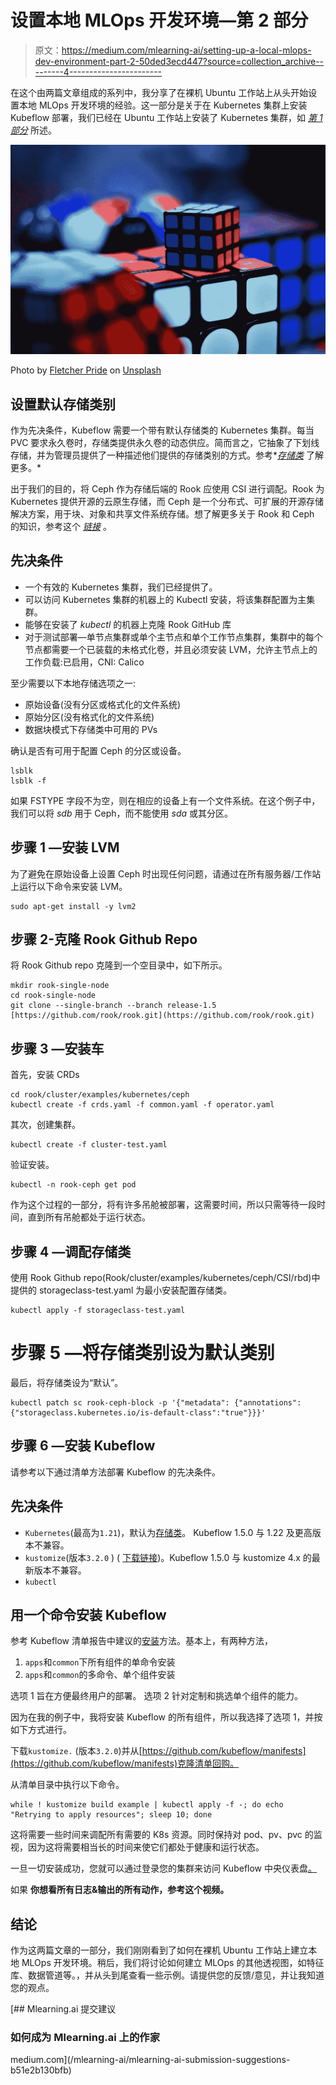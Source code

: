 # 设置本地 MLOps 开发环境—第 2 部分

> 原文：<https://medium.com/mlearning-ai/setting-up-a-local-mlops-dev-environment-part-2-50ded3ecd447?source=collection_archive---------4----------------------->

在这个由两篇文章组成的系列中，我分享了在裸机 Ubuntu 工作站上从头开始设置本地 MLOps 开发环境的经验。这一部分是关于在 Kubernetes 集群上安装 Kubeflow 部署，我们已经在 Ubuntu 工作站上安装了 Kubernetes 集群，如 [*第 1 部分*](/@vishalgarg652/setting-up-a-local-mlops-dev-environment-part-1-a8b468329819) 所述。

![](img/55dfe00a2fbe68d23f7aec21d5adf4c1.png)

Photo by [Fletcher Pride](https://unsplash.com/@fletcher_pride?utm_source=medium&utm_medium=referral) on [Unsplash](https://unsplash.com?utm_source=medium&utm_medium=referral)

## 设置默认存储类别

作为先决条件，Kubeflow 需要一个带有默认存储类的 Kubernetes 集群。每当 PVC 要求永久卷时，存储类提供永久卷的动态供应。简而言之，它抽象了下划线存储，并为管理员提供了一种描述他们提供的存储类别的方式。参考*[*存储类*](https://kubernetes.io/docs/concepts/storage/storage-classes/) 了解更多。*

出于我们的目的，将 Ceph 作为存储后端的 Rook 应使用 CSI 进行调配。Rook 为 Kubernetes 提供开源的云原生存储，而 Ceph 是一个分布式、可扩展的开源存储解决方案，用于块、对象和共享文件系统存储。想了解更多关于 Rook 和 Ceph 的知识，参考这个 [*链接*](https://rook.io/docs/rook/v1.9/) 。

## 先决条件

*   一个有效的 Kubernetes 集群，我们已经提供了。
*   可以访问 Kubernetes 集群的机器上的 Kubectl 安装，将该集群配置为主集群。
*   能够在安装了 *kubectl* 的机器上克隆 Rook GitHub 库
*   对于测试部署—单节点集群或单个主节点和单个工作节点集群，集群中的每个节点都需要一个已装载的未格式化卷，并且必须安装 LVM，允许主节点上的工作负载:已启用，CNI: Calico

至少需要以下本地存储选项之一:

*   原始设备(没有分区或格式化的文件系统)
*   原始分区(没有格式化的文件系统)
*   数据块模式下存储类中可用的 PVs

确认是否有可用于配置 Ceph 的分区或设备。

```
lsblk
lsblk -f
```

如果 FSTYPE 字段不为空，则在相应的设备上有一个文件系统。在这个例子中，我们可以将 *sdb* 用于 Ceph，而不能使用 *sda* 或其分区。

## 步骤 1 —安装 LVM

为了避免在原始设备上设置 Ceph 时出现任何问题，请通过在所有服务器/工作站上运行以下命令来安装 LVM。

```
sudo apt-get install -y lvm2
```

## 步骤 2-克隆 Rook Github Repo

将 Rook Github repo 克隆到一个空目录中，如下所示。

```
mkdir rook-single-node
cd rook-single-node
git clone --single-branch --branch release-1.5 [https://github.com/rook/rook.git](https://github.com/rook/rook.git)
```

## 步骤 3 —安装车

首先，安装 CRDs

```
cd rook/cluster/examples/kubernetes/ceph
kubectl create -f crds.yaml -f common.yaml -f operator.yaml
```

其次，创建集群。

```
kubectl create -f cluster-test.yaml
```

验证安装。

```
kubectl -n rook-ceph get pod
```

作为这个过程的一部分，将有许多吊舱被部署，这需要时间，所以只需等待一段时间，直到所有吊舱都处于运行状态。

## 步骤 4 —调配存储类

使用 Rook Github repo(Rook/cluster/examples/kubernetes/ceph/CSI/rbd)中提供的 storageclass-test.yaml 为最小安装配置存储类。

```
kubectl apply -f storageclass-test.yaml
```

# 步骤 5 —将存储类别设为默认类别

最后，将存储类设为“默认”。

```
kubectl patch sc rook-ceph-block -p '{"metadata": {"annotations":{"storageclass.kubernetes.io/is-default-class":"true"}}}'
```

## 步骤 6 —安装 Kubeflow

请参考以下通过清单方法部署 Kubeflow 的先决条件。

## 先决条件

*   `Kubernetes`(最高为`1.21`)，默认为[存储类](https://kubernetes.io/docs/concepts/storage/storage-classes/)。️ Kubeflow 1.5.0 与 1.22 及更高版本不兼容。
*   `kustomize`(版本`3.2.0` ) ( [下载链接](https://github.com/kubernetes-sigs/kustomize/releases/tag/v3.2.0))。Kubeflow 1.5.0 与 kustomize 4.x 的最新版本不兼容。
*   `kubectl`

## 用一个命令安装 Kubeflow

参考 Kubeflow 清单报告中建议的[安装](https://github.com/kubeflow/manifests#installation)方法。基本上，有两种方法，

1.  `apps`和`common`下所有组件的单命令安装
2.  `apps`和`common`的多命令、单个组件安装

选项 1 旨在方便最终用户的部署。
选项 2 针对定制和挑选单个组件的能力。

因为在我的例子中，我将安装 Kubeflow 的所有组件，所以我选择了选项 1，并按如下方式进行。

下载`kustomize.` (版本`3.2.0`)并从[https://github.com/kubeflow/manifests](https://github.com/kubeflow/manifests)克隆清单回购。

从清单目录中执行以下命令。

```
while ! kustomize build example | kubectl apply -f -; do echo "Retrying to apply resources"; sleep 10; done
```

这将需要一些时间来调配所有需要的 K8s 资源。同时保持对 pod、pv、pvc 的监视，因为这将需要相当长的时间来使它们都处于健康和运行状态。

一旦一切安装成功，您就可以通过登录您的集群来访问 Kubeflow 中央仪表盘[。](https://github.com/kubeflow/manifests#connect-to-your-kubeflow-cluster)

如果 **你想看所有日志&输出的所有动作，参考这个视频。**

## 结论

作为这两篇文章的一部分，我们刚刚看到了如何在裸机 Ubuntu 工作站上建立本地 MLOps 开发环境。稍后，我们将讨论如何建立 MLOps 的其他透视图，如特征库、数据管道等。，并从头到尾查看一些示例。请提供您的反馈/意见，并让我知道您的观点。

[](/mlearning-ai/mlearning-ai-submission-suggestions-b51e2b130bfb) [## Mlearning.ai 提交建议

### 如何成为 Mlearning.ai 上的作家

medium.com](/mlearning-ai/mlearning-ai-submission-suggestions-b51e2b130bfb)